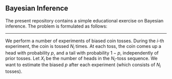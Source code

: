 ## Bayesian Inference

The present repository contains a simple educational exercise on Bayesian inference. The problem is formulated as follows:

--- 

We perform a number of experiments of biased coin tosses. During the $i$-th experiment, the coin is tossed $N_i$ times. At each toss, the coin comes up a head with probability $p$, and a tail with probability $1-p$, independently of prior tosses. Let $X_i$ be the number of heads in the $N_i$-toss sequence. We want to estimate the biased $p$ after each experiment (which consists of $N_i$ tosses).

